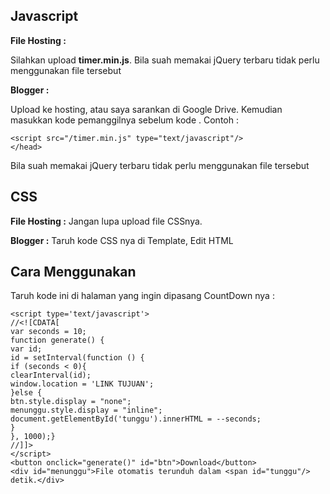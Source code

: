 ## Javascript
**File Hosting :**

Silahkan upload **timer.min.js**. Bila suah memakai jQuery terbaru tidak perlu menggunakan file tersebut

**Blogger :**

Upload ke hosting, atau saya sarankan di Google Drive. Kemudian masukkan kode pemanggilnya sebelum kode **</head>**.
Contoh :

```
<script src="/timer.min.js" type="text/javascript"/>
</head>
```

Bila suah memakai jQuery terbaru tidak perlu menggunakan file tersebut

## CSS
**File Hosting :**
Jangan lupa upload file CSSnya.

**Blogger :**
Taruh kode CSS nya di Template, Edit HTML

## Cara Menggunakan
Taruh kode ini di halaman yang ingin dipasang CountDown nya :

```
<script type='text/javascript'>
//<![CDATA[
var seconds = 10;
function generate() {
var id;
id = setInterval(function () {
if (seconds < 0){
clearInterval(id);
window.location = 'LINK TUJUAN';
}else {
btn.style.display = "none";
menunggu.style.display = "inline";
document.getElementById('tunggu').innerHTML = --seconds;
}
}, 1000);}
//]]>
</script>
<button onclick="generate()" id="btn">Download</button>
<div id="menunggu">File otomatis terunduh dalam <span id="tunggu"/> detik.</div>
```